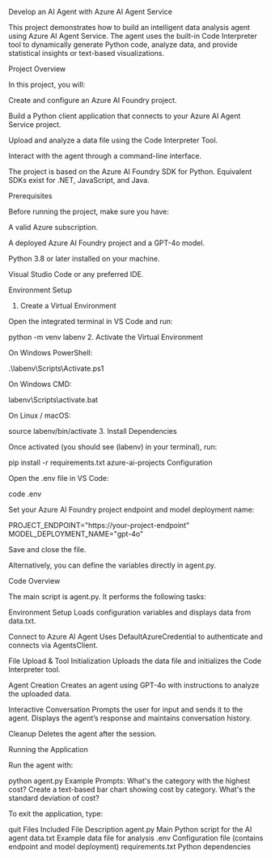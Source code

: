 Develop an AI Agent with Azure AI Agent Service

This project demonstrates how to build an intelligent data analysis agent using Azure AI Agent Service.
The agent uses the built-in Code Interpreter tool to dynamically generate Python code, analyze data, and provide statistical insights or text-based visualizations.

Project Overview

In this project, you will:

Create and configure an Azure AI Foundry project.

Build a Python client application that connects to your Azure AI Agent Service project.

Upload and analyze a data file using the Code Interpreter Tool.

Interact with the agent through a command-line interface.

The project is based on the Azure AI Foundry SDK for Python. Equivalent SDKs exist for .NET, JavaScript, and Java.

Prerequisites

Before running the project, make sure you have:

A valid Azure subscription.

A deployed Azure AI Foundry project and a GPT-4o model.

Python 3.8 or later installed on your machine.

Visual Studio Code or any preferred IDE.

Environment Setup
1. Create a Virtual Environment

Open the integrated terminal in VS Code and run:

python -m venv labenv
2. Activate the Virtual Environment

On Windows PowerShell:

.\labenv\Scripts\Activate.ps1

On Windows CMD:

labenv\Scripts\activate.bat

On Linux / macOS:

source labenv/bin/activate
3. Install Dependencies

Once activated (you should see (labenv) in your terminal), run:

pip install -r requirements.txt azure-ai-projects
Configuration

Open the .env file in VS Code:

code .env

Set your Azure AI Foundry project endpoint and model deployment name:

PROJECT_ENDPOINT="https://your-project-endpoint"
MODEL_DEPLOYMENT_NAME="gpt-4o"

Save and close the file.

Alternatively, you can define the variables directly in agent.py.

Code Overview

The main script is agent.py. It performs the following tasks:

Environment Setup
Loads configuration variables and displays data from data.txt.

Connect to Azure AI Agent
Uses DefaultAzureCredential to authenticate and connects via AgentsClient.

File Upload & Tool Initialization
Uploads the data file and initializes the Code Interpreter tool.

Agent Creation
Creates an agent using GPT-4o with instructions to analyze the uploaded data.

Interactive Conversation
Prompts the user for input and sends it to the agent. Displays the agent’s response and maintains conversation history.

Cleanup
Deletes the agent after the session.

Running the Application

Run the agent with:

python agent.py
Example Prompts:
What's the category with the highest cost?
Create a text-based bar chart showing cost by category.
What's the standard deviation of cost?

To exit the application, type:

quit
Files Included
File	Description
agent.py	Main Python script for the AI agent
data.txt	Example data file for analysis
.env	Configuration file (contains endpoint and model deployment)
requirements.txt	Python dependencies